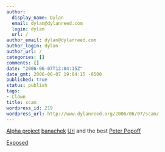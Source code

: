 ```yaml
---
author:
  display_name: Dylan
  email: dylan@dylanreed.com
  login: dylan
  url: /
author_email: dylan@dylanreed.com
author_login: dylan
author_url: /
categories: []
comments: []
date: "2006-06-07T12:04:15Z"
date_gmt: 2006-06-07 19:04:15 -0500
published: true
status: publish
tags:
- Clown
title: scam
wordpress_id: 219
wordpress_url: http://www.dylanreed.org/2006/06/07/scam/
---
```


[Alpha project][1] [banachek][2] [Uri][3] and the best [Peter Popoff][4]

   [1]: http://en.wikipedia.org/wiki/Project_Alpha
   [2]: http://www.banachek.org/
   [3]: http://en.wikipedia.org/wiki/Uri_Geller
   [4]: http://www.peterpopoff.org/

[Exposed][5]

   [5]: http://www.darat.org/~dimossi/James.Randi.debunking.on.Tonight.Show.wmv

